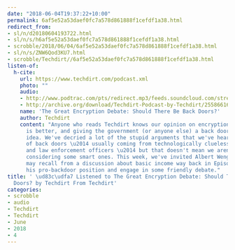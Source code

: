 ```yaml
---
date: "2018-06-04T19:37:22+10:00"
permalink: 6af5e52a53daef0fc7a578d861888f1cefdf1a38.html
redirect_from:
- sl/n/d20180604193722.html
- sl/n/s/h6af5e52a53daef0fc7a578d861888f1cefdf1a38.html
- scrobble/2018/06/04/6af5e52a53daef0fc7a578d861888f1cefdf1a38.html
- sl/n/s/ZNW6Qod3KU7.html
- scrobble/Techdirt//6af5e52a53daef0fc7a578d861888f1cefdf1a38.html
listen-of:
  h-cite:
    url: https://www.techdirt.com/podcast.xml
    photo: ""
    audio:
    - http://www.podtrac.com/pts/redirect.mp3/feeds.soundcloud.com/stream/255866162-techdirt-the-great-encryption-debate-should-there-be-backdoors.mp3
    - http://archive.org/download/Techdirt-Podcast-by-Techdirt/255866162-techdirt-the-great-encryption-debate-should-there-be-backdoors.mp3
    name: 'The Great Encryption Debate: Should There Be Back Doors?'
    author: Techdirt
    content: "Anyone who reads Techdirt knows our opinion on encryption: stronger
      is better, and giving the government (or anyone else) a back door is a dangerous
      idea. We've decried a lot of the stupid arguments that we've heard in favor
      of back doors \u2014 usually coming from technologically clueless politicians
      and law enforcement officers \u2014 but that doesn't mean we aren't open to
      considering some smart ones. This week, we've invited Albert Wenger (who you
      may recall from a discussion about basic income way back in Episode 16) to share
      his pro-backdoor position and engage in some friendly debate."
title: ' \ud83c\udfa7 Listened to The Great Encryption Debate: Should There Be Back
  Doors? by Techdirt From Techdirt'
categories:
- scrobble
- audio
- Techdirt
- Techdirt
- June
- 2018
- 4
---
```

